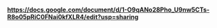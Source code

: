 #### https://docs.google.com/document/d/1-O9qANo28Pho_U9nw5CTs-R8o05pRiC0FNai0kfXLR4/edit?usp=sharing


